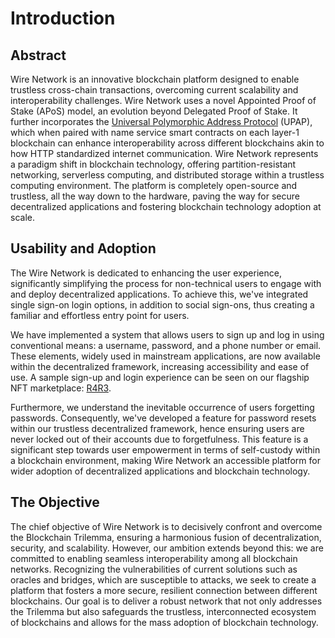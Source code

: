 # Introduction

## Abstract

Wire Network is an innovative blockchain platform designed to enable trustless cross-chain transactions, overcoming current scalability and interoperability challenges. Wire Network uses a novel Appointed Proof of Stake (APoS) model, an evolution beyond Delegated Proof of Stake. It further incorporates the [Universal Polymorphic Address Protocol](https://upap.io/) (UPAP), which when paired with name service smart contracts on each layer-1 blockchain can enhance interoperability across different blockchains akin to how HTTP standardized internet communication. Wire Network represents a paradigm shift in blockchain technology, offering partition-resistant networking, serverless computing, and distributed storage within a trustless computing environment. The platform is completely open-source and trustless, all the way down to the hardware, paving the way for secure decentralized applications and fostering blockchain technology adoption at scale.

## Usability and Adoption

The Wire Network is dedicated to enhancing the user experience, significantly simplifying the process for non-technical users to engage with and deploy decentralized applications. To achieve this, we've integrated single sign-on login options, in addition to social sign-ons, thus creating a familiar and effortless entry point for users.

We have implemented a system that allows users to sign up and log in using conventional means: a username, password, and a phone number or email. These elements, widely used in mainstream applications, are now available within the decentralized framework, increasing accessibility and ease of use. A sample sign-up and login experience can be seen on our flagship NFT marketplace: [R4R3](https://www.r4r3.io/).

Furthermore, we understand the inevitable occurrence of users forgetting passwords. Consequently, we've developed a feature for password resets within our trustless decentralized framework, hence ensuring users are never locked out of their accounts due to forgetfulness. This feature is a significant step towards user empowerment in terms of self-custody within a blockchain environment, making Wire Network an accessible platform for wider adoption of decentralized applications and blockchain technology.

## The Objective

The chief objective of Wire Network is to decisively confront and overcome the Blockchain Trilemma, ensuring a harmonious fusion of decentralization, security, and scalability. However, our ambition extends beyond this: we are committed to enabling seamless interoperability among all blockchain networks. Recognizing the vulnerabilities of current solutions such as oracles and bridges, which are susceptible to attacks, we seek to create a platform that fosters a more secure, resilient connection between different blockchains. Our goal is to deliver a robust network that not only addresses the Trilemma but also safeguards the trustless, interconnected ecosystem of blockchains and allows for the mass adoption of blockchain technology.
